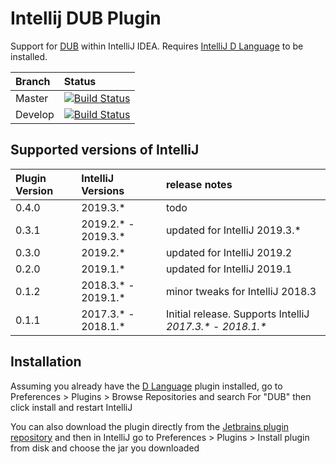 Intellij DUB Plugin
===================

Support for [DUB](https://code.dlang.org/) within IntelliJ IDEA. Requires [IntelliJ D Language](https://github.com/intellij-dlanguage/intellij-dlanguage) to be installed.

| Branch | Status |
| :--- | :--- |
| Master | [![Build Status](https://travis-ci.org/intellij-dlanguage/intellij-dub.svg?branch=master)](https://travis-ci.org/intellij-dlanguage/intellij-dub) |
| Develop | [![Build Status](https://travis-ci.org/intellij-dlanguage/intellij-dub.svg?branch=develop)](https://travis-ci.org/intellij-dlanguage/intellij-dub) |

## Supported versions of IntelliJ

| Plugin Version | IntelliJ Versions | release notes |
| :--- | :--- | :--- |
| 0.4.0 | 2019.3.* | todo |
| 0.3.1 | 2019.2.* - 2019.3.* | updated for IntelliJ 2019.3.* |
| 0.3.0 | 2019.2.* | updated for IntelliJ 2019.2 |
| 0.2.0 | 2019.1.* | updated for IntelliJ 2019.1 |
| 0.1.2 | 2018.3.* - 2019.1.* | minor tweaks for IntelliJ 2018.3 |
| 0.1.1 | 2017.3.* - 2018.1.* | Initial release. Supports IntelliJ _2017.3.*_ - _2018.1.*_ |

## Installation

Assuming you already have the [D Language](https://github.com/intellij-dlanguage/intellij-dlanguage) plugin installed, go to Preferences > Plugins > Browse Repositories and search For "DUB" then click install and restart IntelliJ

You can also download the plugin directly from the [Jetbrains plugin repository](http://plugins.jetbrains.com/plugin/10416-dub) and then in IntelliJ go to Preferences > Plugins > Install plugin from disk and choose the jar you downloaded
